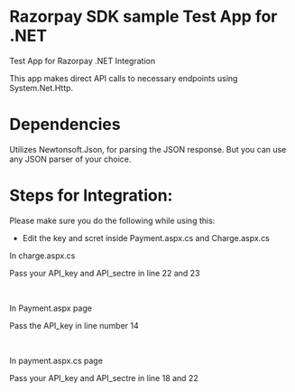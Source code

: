 # Razorpay SDK sample Test App for .NET
Test App for Razorpay .NET Integration

This app makes direct API calls to necessary endpoints using System.Net.Http.

# Dependencies

Utilizes Newtonsoft.Json, for parsing the JSON response. But you can use any JSON parser of your choice.

# Steps for Integration:

Please make sure you do the following while using this:
- Edit the key and scret inside Payment.aspx.cs and Charge.aspx.cs

In charge.aspx.cs

Pass your API_key and API_sectre in line 22 and 23

​

In Payment.aspx page

Pass the API_key in line number 14

​

In payment.aspx.cs page

Pass your API_key and API_sectre in line 18 and 22

